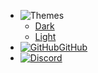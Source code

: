 - ![Themes](https://icongr.am/material/brightness-6.svg?color=A9A9A9&size=37)
  - <a href="#" data-link-title="Dark">Dark</a>
  - <a href="#" data-link-title="Light">Light</a>
- [![GitHub](https://icongr.am/simple/github.svg?color=808080&size=16)GitHub](https://github.com/IonicPixels/Galaxy-Hack-Database)
- [![Discord](https://icongr.am/material/discord.svg?color=A9A9A9&size=37)](https://discord.com/invite/r8h5vAm2JC)